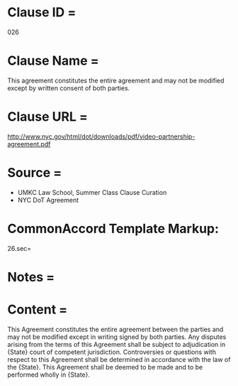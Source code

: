 # Clause ID = 
026

# Clause Name = 
This agreement constitutes the entire agreement and may not be modified except by written consent of both parties.

# Clause URL = 
http://www.nyc.gov/html/dot/downloads/pdf/video-partnership-agreement.pdf

# Source = 
* UMKC Law School, Summer Class Clause Curation
* NYC DoT Agreement

# CommonAccord Template Markup:   
26.sec=

# Notes = 

# Content = 
This Agreement constitutes the entire agreement between the parties and may not be modified except in writing signed by both parties. Any disputes arising from the terms of this Agreement shall be subject to adjudication in {State} court of competent jurisdiction. Controversies or questions with respect to this Agreement shall be determined in accordance with the law of the {State}. This Agreement shall be deemed to be made and to be performed wholly in {State}.
